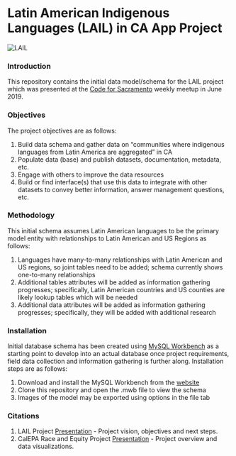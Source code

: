 # Latin American Indigenous Languages (LAIL) in CA App Project

![LAIL](https://github.com/walteryu/code4sac/blob/master/lail_schema/images/lail_schema.png)

### Introduction

This repository contains the initial data model/schema for the LAIL project which was presented at the [Code for Sacramento](https://codeforsacramento.org/) weekly meetup in June 2019.

### Objectives

The project objectives are as follows:

1. Build data schema and gather data on “communities where indigenous languages from Latin America are aggregated” in CA
2. Populate data (base) and publish datasets, documentation, metadata, etc.
3. Engage with others to improve the data resources
4. Build or find interface(s) that use this data to integrate with other datasets to convey better information, answer management questions, etc.

### Methodology

This initial schema assumes Latin American languages to be the primary model entity with relationships to Latin American and US Regions as follows:

1. Languages have many-to-many relationships with Latin American and US regions, so joint tables need to be added; schema currently shows one-to-many relationships
2. Additional tables attributes will be added as information gathering progresses; specifically, Latin American countries and US counties are likely lookup tables which will be needed
3. Additional data attributes will be added as information gathering progresses; specifically, they will be added with additional research

### Installation

Initial database schema has been created using [MySQL Workbench](https://www.mysql.com/products/workbench/) as a starting point to develop into an actual database once project requirements, field data collection and information gathering is further along. Installation steps are as follows:

1. Download and install the MySQL Workbench from the [website](https://dev.mysql.com/downloads/workbench/)
2. Clone this repository and open the .mwb file to view the schema
3. Images of the model may be exported using options in the file tab

### Citations

1. LAIL Project [Presentation](https://docs.google.com/presentation/d/1hciMUyJdT-u6d4VA6AetnbkaosuQFIxMqpMa9P-simI/edit?usp=sharing) - Project vision, objectives and next steps.
2. CalEPA Race and Equity Project [Presentation](https://docs.google.com/presentation/d/12iTLCcX2qJdTxPP6yveGo46zU45V1huZCJaISqXlAew/edit?usp=sharing) - Project overview and data visualizations.
